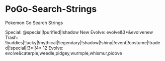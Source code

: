 # PoGo-Search-Strings
Pokemon Go Search Strings

Special:			@special|!purified|!shadow
New Evolve:		evolve&3*&evolvenew
Trash:				!buddies|!lucky|!mythical|!legendary|!shadow|!shiny|!event|!costume|!traded|!special|!3*|!4*
12 Evolve:		evolve&caterpie,weedle,pidgey,wurmple,whismur,pidove
